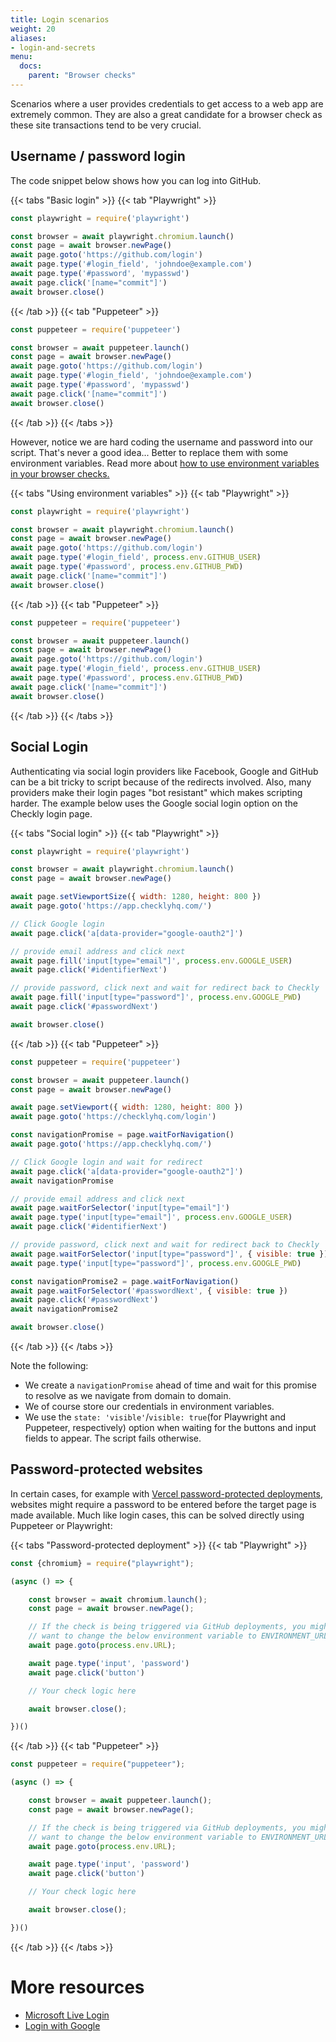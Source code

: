 ```yaml
---
title: Login scenarios
weight: 20
aliases:
- login-and-secrets
menu:
  docs:
    parent: "Browser checks"
---
```


Scenarios where a user provides credentials to get access to a web app are extremely common. They are also
a great candidate for a browser check as these site transactions tend to be very crucial.

## Username / password login

The code snippet below shows how you can log into GitHub.

{{< tabs "Basic login" >}}
{{< tab "Playwright" >}}
```javascript
const playwright = require('playwright')

const browser = await playwright.chromium.launch()
const page = await browser.newPage()
await page.goto('https://github.com/login')
await page.type('#login_field', 'johndoe@example.com')
await page.type('#password', 'mypasswd')
await page.click('[name="commit"]')
await browser.close()
```
{{< /tab >}}
{{< tab "Puppeteer" >}}
```javascript
const puppeteer = require('puppeteer')

const browser = await puppeteer.launch()
const page = await browser.newPage()
await page.goto('https://github.com/login')
await page.type('#login_field', 'johndoe@example.com')
await page.type('#password', 'mypasswd')
await page.click('[name="commit"]')
await browser.close()
```
{{< /tab >}}
{{< /tabs >}}

However, notice we are hard coding the username and password into our script. That's never a good idea...
Better to replace them with some environment variables. Read more about [how to use environment variables in your browser checks.](/docs/browser-checks/variables/)

{{< tabs "Using environment variables" >}}
{{< tab "Playwright" >}}
```javascript
const playwright = require('playwright')

const browser = await playwright.chromium.launch()
const page = await browser.newPage()
await page.goto('https://github.com/login')
await page.type('#login_field', process.env.GITHUB_USER)
await page.type('#password', process.env.GITHUB_PWD)
await page.click('[name="commit"]')
await browser.close()
```
{{< /tab >}}
{{< tab "Puppeteer" >}}
```javascript
const puppeteer = require('puppeteer')

const browser = await puppeteer.launch()
const page = await browser.newPage()
await page.goto('https://github.com/login')
await page.type('#login_field', process.env.GITHUB_USER)
await page.type('#password', process.env.GITHUB_PWD)
await page.click('[name="commit"]')
await browser.close()
```
{{< /tab >}}
{{< /tabs >}}

## Social Login

Authenticating via social login providers like Facebook, Google and GitHub can be a bit tricky to script because of the
redirects involved. Also, many providers make their login pages "bot resistant" which makes scripting harder. The example
below uses the Google social login option on the Checkly login page.

{{< tabs "Social login" >}}
{{< tab "Playwright" >}}
```javascript
const playwright = require('playwright')

const browser = await playwright.chromium.launch()
const page = await browser.newPage()

await page.setViewportSize({ width: 1280, height: 800 })
await page.goto('https://app.checklyhq.com/')

// Click Google login
await page.click('a[data-provider="google-oauth2"]')

// provide email address and click next
await page.fill('input[type="email"]', process.env.GOOGLE_USER)
await page.click('#identifierNext')

// provide password, click next and wait for redirect back to Checkly
await page.fill('input[type="password"]', process.env.GOOGLE_PWD)
await page.click('#passwordNext')

await browser.close()
```
{{< /tab >}}
{{< tab "Puppeteer" >}}
```javascript
const puppeteer = require('puppeteer')

const browser = await puppeteer.launch()
const page = await browser.newPage()

await page.setViewport({ width: 1280, height: 800 })
await page.goto('https://checklyhq.com/login')

const navigationPromise = page.waitForNavigation()
await page.goto('https://app.checklyhq.com/')

// Click Google login and wait for redirect
await page.click('a[data-provider="google-oauth2"]')
await navigationPromise

// provide email address and click next
await page.waitForSelector('input[type="email"]')
await page.type('input[type="email"]', process.env.GOOGLE_USER)
await page.click('#identifierNext')

// provide password, click next and wait for redirect back to Checkly
await page.waitForSelector('input[type="password"]', { visible: true })
await page.type('input[type="password"]', process.env.GOOGLE_PWD)

const navigationPromise2 = page.waitForNavigation()
await page.waitForSelector('#passwordNext', { visible: true })
await page.click('#passwordNext')
await navigationPromise2

await browser.close()
```
{{< /tab >}}
{{< /tabs >}}

Note the following:

- We create a `navigationPromise` ahead of time and wait for this promise to resolve as we navigate from domain to domain.
- We of course store our credentials in environment variables.
- We use the `state: 'visible'`/`visible: true`(for Playwright and Puppeteer, respectively) option when waiting for the buttons and input fields to appear. The script fails otherwise.

## Password-protected websites

In certain cases, for example with [Vercel password-protected deployments](https://vercel.com/blog/protecting-deployments), websites might require a password to be entered before the target page is made available. Much like login cases, this can be solved directly using Puppeteer or Playwright:

{{< tabs "Password-protected deployment" >}}
{{< tab "Playwright" >}}
```javascript
const {chromium} = require("playwright");

(async () => {

    const browser = await chromium.launch();
    const page = await browser.newPage();

    // If the check is being triggered via GitHub deployments, you might
    // want to change the below environment variable to ENVIRONMENT_URL
    await page.goto(process.env.URL);

    await page.type('input', 'password')
    await page.click('button')

    // Your check logic here

    await browser.close();

})()
```
{{< /tab >}}
{{< tab "Puppeteer" >}}
```javascript
const puppeteer = require("puppeteer");

(async () => {

    const browser = await puppeteer.launch();
    const page = await browser.newPage();

    // If the check is being triggered via GitHub deployments, you might
    // want to change the below environment variable to ENVIRONMENT_URL
    await page.goto(process.env.URL);

    await page.type('input', 'password')
    await page.click('button')

    // Your check logic here

    await browser.close();

})()
```
{{< /tab >}}
{{< /tabs >}}

# More resources

- [Microsoft Live Login](/learn/headless/e2e-microsoft-live-login/)
- [Login with Google](/learn/headless/e2e-google-login/)
